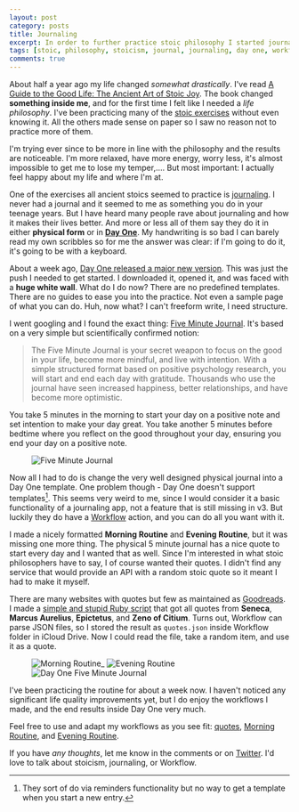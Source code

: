 ```yaml
---
layout: post
category: posts
title: Journaling
excerpt: In order to further practice stoic philosophy I started journaling with Day One and Workflow.
tags: [stoic, philosophy, stoicism, journal, journaling, day one, workflow, ios, goodreads, ruby]
comments: true
---
```


About half a year ago my life changed _somewhat drastically_. I've read [A Guide to the Good Life: The Ancient Art of Stoic Joy](https://www.amazon.com/o/ASIN/1522632735/parpaspod-20). The book changed **something inside me**, and for the first time I felt like I needed a _life philosophy_. I've been practicing many of the [stoic exercises](https://dailystoic.com/what-is-stoicism-a-definition-3-stoic-exercises-to-get-you-started/) without even knowing it. All the others made sense on paper so I saw no reason not to practice more of them.

I'm trying ever since to be more in line with the philosophy and the results are noticeable. I'm more relaxed, have more energy, worry less, it's almost impossible to get me to lose my temper,…. But most important: I actually feel happy about my life and where I'm at.

One of the exercises all ancient stoics seemed to practice is [journaling](https://dailystoic.com/stoic-art-of-journaling/). I never had a journal and it seemed to me as something you do in your teenage years. But I have heard many people rave about journaling and how it makes their lives better. And more or less all of them say they do it in either **physical form** or in [**Day One**](http://dayoneapp.com/). My handwriting is so bad I can barely read my own scribbles so for me the answer was clear: if I'm going to do it, it's going to be with a keyboard.

About a week ago, [Day One released a major new version](http://dayoneapp.com/2018/08/version-3/). This was just the push I needed to get started. I downloaded it, opened it, and was faced with a **huge white wall**. What do I do now? There are no predefined templates. There are no guides to ease you into the practice. Not even a sample page of what you can do. Huh, now what? I can't freeform write, I need structure.

I went googling and I found the exact thing: [Five Minute Journal](https://www.intelligentchange.com/products/the-five-minute-journal). It's based on a very simple but scientifically confirmed notion:

>The Five Minute Journal is your secret weapon to focus on the good in your life, become more mindful, and live with intention. With a simple structured format based on positive psychology research, you will start and end each day with gratitude. Thousands who use the journal have seen increased happiness, better relationships, and have become more optimistic.

You take 5 minutes in the morning to start your day on a positive note and set intention to make your day great. You take another 5 minutes before bedtime where you reflect on the good throughout your day, ensuring you end your day on a positive note.

<figure>
  <img src="/images/posts/2018-09-02/5_minute_journal.jpeg" title="Five Minute Journal">
</figure>

Now all I had to do is change the very well designed physical journal into a Day One template. One problem though - Day One doesn't support templates[^1]. This seems very weird to me, since I would consider it a basic functionality of a journaling app, not a feature that is still missing in v3. But luckily they do have a [Workflow](https://workflow.is/) action, and you can do all you want with it.

I made a nicely formatted **Morning Routine** and **Evening Routine**, but it was missing one more thing. The physical 5 minute journal has a nice quote to start every day and I wanted that as well. Since I'm interested in what stoic philosophers have to say, I of course wanted their quotes. I didn't find any service that would provide an API with a random stoic quote so it meant I had to make it myself.

There are many websites with quotes but few as maintained as [Goodreads](https://www.goodreads.com/). I made a [simple and stupid Ruby script](https://gist.github.com/mrfoto/31420d5ecc7373bf0f58ec23cc0be81c#file-quotes-rb) that got all quotes from **Seneca**, **Marcus Aurelius**, **Epictetus**, and **Zeno of Citium**. Turns out, Workflow can parse JSON files, so I stored the result as `quotes.json` inside Workflow folder in iCloud Drive. Now I could read the file, take a random item, and use it as a quote.

<figure class="third">
  <img src="/images/posts/2018-09-02/morning.jpg" title="Morning Routine_">
  <img src="/images/posts/2018-09-02/evening.jpg" title="Evening Routine">
  <img src="/images/posts/2018-09-02/day_one.jpg" title="Day One Five Minute Journal">
</figure>

I've been practicing the routine for about a week now. I haven't noticed any significant life quality improvements yet, but I do enjoy the workflows I made, and the end results inside Day One very much.

Feel free to use and adapt my workflows as you see fit: [quotes](https://gist.githubusercontent.com/mrfoto/d57b58b017c457cd18062a1c36d82e02/raw/05211099c1843a19f2f073b4279fc3dfacacbbe4/quotes.json), [Morning Routine](https://workflow.is/workflows/c7881569dca545579b3cb121a9c1d212), and [Evening Routine](https://workflow.is/workflows/91efd3d3e26a49b081082daccac85f73).

If you have _any thoughts_, let me know in the comments or on [Twitter](https://twitter.com/MihaRekar). I'd love to talk about stoicism, journaling, or Workflow.

[^1]: They sort of do via reminders functionality but no way to get a template when you start a new entry.
